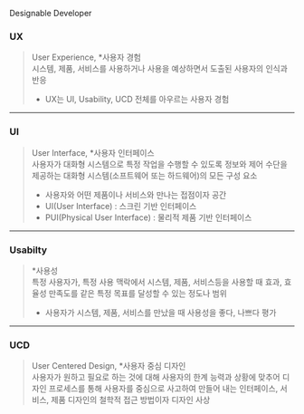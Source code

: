 Designable Developer

### UX
> User Experience, *사용자 경험  
> 시스템, 제품, 서비스를 사용하거나 사용을 예상하면서 도출된 사용자의 인식과 반응
> - UX는 UI, Usability, UCD 전체를 아우르는 사용자 경험
---

### UI
> User Interface, *사용자 인터페이스  
> 사용자가 대화형 시스템으로 특정 작업을 수행할 수 있도록 정보와 제어 수단을 제공하는 대화형 시스템(소프트웨어 또는 하드웨어)의 모든 구성 요소  
> - 사용자와 어떤 제품이나 서비스와 만나는 접점이자 공간  
> - UI(User Interface) : 스크린 기반 인터페이스  
> - PUI(Physical User Interface) : 물리적 제품 기반 인터페이스  
---

### Usabilty
> *사용성  
> 특정 사용자가, 특정 사용 맥락에서 시스템, 제품, 서비스등을 사용할 때 효과, 효율성 만족도를 같은 특정 목표를 달성할 수 있는 정도나 범위
> - 사용자가 시스템, 제품, 서비스를 만났을 때 사용성을 좋다, 나쁘다 평가
---

### UCD
> User Centered Design, *사용자 중심 디자인  
> 사용자가 원하고 필요로 하는 것에 대해 사용자의 한계 능력과 상황에 맞추어 디자인 프로세스를 통해 사용자를 중심으로 사고하여 만들어 내는 인터페이스, 서비스, 제품 디자인의 철학적 접근 방법이자 디자인 사상

